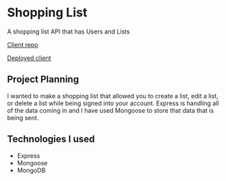 # Shopping List

A shopping list API that has Users and Lists

[Client repo](https://github.com/brhukee/shopping-list-client)

[Deployed client](https://brhukee.github.io/shopping-list-client/)

## Project Planning
I wanted to make a shopping list that allowed you to create a list, edit a list,
or delete a list while being signed into your account. Express is handling all
of the data coming in and I have used Mongoose to store that data that is being
sent.

## Technologies I used
+   Express
+   Mongoose
+   MongoDB

